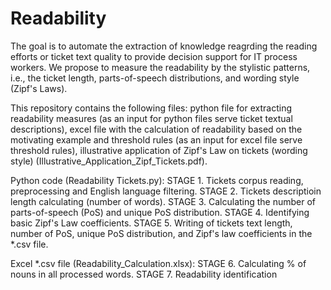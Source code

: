 # Readability
The goal is to automate the extraction of knowledge reagrding the reading efforts or ticket text quality to provide decision support for IT process workers. We propose to measure the readability by the stylistic patterns, i.e., the ticket length, parts-of-speech distributions, and wording style (Zipf's Laws).

This repository contains the following files: python file for extracting readability measures (as an input for python files serve ticket textual descriptions), excel file with the calculation of readability based on the motivating example and threshold rules (as an input for excel file serve threshold rules), illustrative application of Zipf's Law on tickets (wording style) (Illustrative_Application_Zipf_Tickets.pdf).

Python code (Readability Tickets.py): STAGE 1. Tickets corpus reading, preprocessing and English language filtering. STAGE 2. Tickets descriptioin length calculating (number of words). STAGE 3. Calculating the number of parts-of-speech (PoS) and unique PoS distribution. STAGE 4. Identifying basic Zipf's Law coefficients. STAGE 5. Writing of tickets text length, number of PoS, unique PoS distribution, and Zipf's law coefficients in the *.csv file.

Excel *.csv file (Readability_Calculation.xlsx): STAGE 6. Calculating % of nouns in all processed words. STAGE 7. Readability identification
